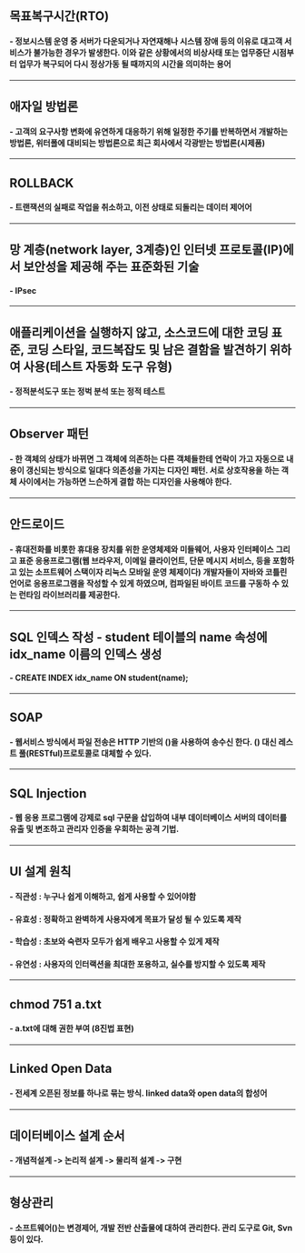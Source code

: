 ## 목표복구시간(RTO)
#### - 정보시스템 운영 중 서버가 다운되거나 자연재해나 시스템 장애 등의 이유로 대고객 서비스가 불가능한 경우가 발생한다. 이와 같은 상황에서의 비상사태 또는 업무중단 시점부터 업무가 복구되어 다시 정상가동 될 때까지의 시간을 의미하는 용어
---
## 애자일 방법론
#### - 고객의 요구사항 변화에 유연하게 대응하기 위해 일정한 주기를 반복하면서 개발하는 방법론, 위터폴에 대비되는 방법론으로 최근 회사에서 각광받는 방법론(시제품)
---
## ROLLBACK
#### - 트랜잭션의 실패로 작업을 취소하고, 이전 상태로 되돌리는 데이터 제어어
---
## 망 계층(network layer, 3계층)인 인터넷 프로토콜(IP)에서 보안성을 제공해 주는 표준화된 기술
#### - IPsec
---
## 애플리케이션을 실행하지 않고, 소스코드에 대한 코딩 표준, 코딩 스타일, 코드복잡도 및 남은 결함을 발견하기 위하여 사용(테스트 자동화 도구 유형)
#### - 정적분석도구 또는 정벅 분석 또는 정적 테스트

---
## Observer 패턴
#### - 한 객체의 상태가 바뀌면 그 객체에 의존하는 다른 객체들한테 연락이 가고 자동으로 내용이 갱신되는 방식으로 일대다 의존성을 가지는 디자인 패턴. 서로 상호작용을 하는 객체 사이에서는 가능하면 느슨하게 결합 하는 디자인을 사용해야 한다.
---
## 안드로이드
#### - 휴대전화를 비롯한 휴대용 장치를 위한 운영체제와 미들웨어, 사용자 인터페이스 그리고 표준 응용프로그램(웹 브라우저, 이메일 클라이언트, 단문 메시지 서비스, 등을 포함하고 있는 소프트웨어 스택이자 리눅스 모바일 운영 체제이다) 개발자들이 자바와 코틀린 언어로 응용프로그램을 작성할 수 있게 하였으며, 컴파일된 바이트 코드를 구동하 수 있는 런타임 라이브러리를 제공한다.
---
## SQL 인덱스 작성 - student 테이블의 name 속성에 idx_name 이름의 인덱스 생성
#### - CREATE INDEX idx_name ON student(name);
---
## SOAP
#### - 웹서비스 방식에서 파일 전송은 HTTP 기반의 ()을 사용하여 송수신 한다. () 대신 레스트 풀(RESTful)프로토콜로 대체할 수 있다.
---
## SQL Injection
#### - 웹 응용 프로그램에 강제로 sql 구문을 삽입하여 내부 데이터베이스 서버의 데이터를 유출 및 변조하고 관리자 인증을 우회하는 공격 기법.
---
## UI 설계 원칙
#### - 직관성 : 누구나 쉽게 이해하고, 쉽게 사용할 수 있어야함
#### - 유효성 : 정확하고 완벽하게 사용자에게 목표가 달성 될 수 있도록 제작
#### - 학습성 : 초보와 숙련자 모두가 쉽게 배우고 사용할 수 있게 제작
#### - 유연성 : 사용자의 인터랙션을 최대한 포용하고, 실수를 방지할 수 있도록 제작
---
## chmod 751 a.txt
#### - a.txt에 대해 권한 부여 (8진법 표현)
---
## Linked Open Data
#### - 전세계 오픈된 정보를 하나로 묶는 방식. linked data와 open data의 합성어
---
## 데이터베이스 설계 순서
#### - 개념적설계 -> 논리적 설계 -> 물리적 설계 -> 구현
---
## 형상관리
#### - 소프트웨어()는 변경제어, 개발 전반 산출물에 대하여 관리한다. 관리 도구로 Git, Svn 등이 있다.